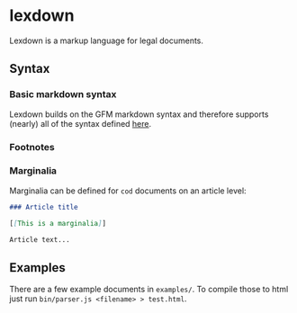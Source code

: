 # lexdown

Lexdown is a markup language for legal documents.


## Syntax

### Basic markdown syntax

Lexdown builds on the GFM markdown syntax and therefore supports (nearly) all of
the syntax defined [here](https://github.github.com/gfm/).

### Footnotes

### Marginalia

Marginalia can be defined for `cod` documents on an article level:

```markdown
### Article title

[[This is a marginalia]]

Article text...
```

## Examples

There are a few example documents in `examples/`. To compile those to html just
run `bin/parser.js <filename> > test.html`.
